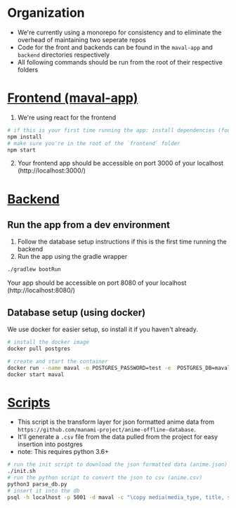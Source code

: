 # Organization

- We're currently using a monorepo for consistency and to eliminate the overhead of maintaining two seperate repos
- Code for the front and backends can be found in the `maval-app` and `backend` directories respectively
- All following commands should be run from the root of their respective folders

# [Frontend (maval-app)](./maval-app)

1. We're using react for the frontend

```bash
# if this is your first time running the app: install dependencies (found in package.json)
npm install
# make sure you're in the root of the `frontend` folder
npm start
```

2. Your frontend app should be accessible on port 3000 of your localhost (http://localhost:3000/)

# [Backend](./backend)

## Run the app from a dev environment

1. Follow the database setup instructions if this is the first time running the backend
2. Run the app using the gradle wrapper

```bash
./gradlew bootRun
```

Your app should be accessible on port 8080 of your localhost (http://localhost:8080/)

## Database setup (using docker)

We use docker for easier setup, so install it if you haven't already.

```bash
# install the docker image
docker pull postgres

# create and start the container
docker run --name maval -e POSTGRES_PASSWORD=test -e  POSTGRES_DB=maval -d -p 5001:5432 postgres
docker start maval
```

# [Scripts](./scripts)

- This script is the transform layer for json formatted anime data from `https://github.com/manami-project/anime-offline-database`.
- It'll generate a `.csv` file from the data pulled from the project for easy insertion into postgres
- note: This requires python 3.6+

```bash
# run the init script to download the json formatted data (anime.json)
./init.sh
# run the python script to convert the json to csv (anime.csv)
python3 parse_db.py
# insert it into the db
psql -h localhost -p 5001 -d maval -c "\copy media(media_type, title, status, release_date, episode_count) FROM './anime.csv' WITH DELIMITER ',' CSV HEADER" -U postgres
```
